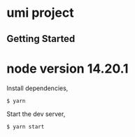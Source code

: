 # umi project

## Getting Started
# node version 14.20.1
Install dependencies,

```bash
$ yarn
```

Start the dev server,

```bash
$ yarn start
```
